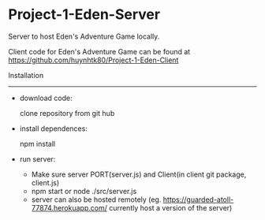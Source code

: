 # Project-1-Eden-Server
Server to host Eden's Adventure Game locally.

Client code for Eden's Adventure Game can be found at https://github.com/huynhtk80/Project-1-Eden-Client 

Installation
____________

- download code:

  clone repository from git hub

- install dependences: 

  npm install

- run server:
  
  - Make sure server PORT(server.js) and Client(in client git package, client.js) 
  - npm start  or node ./src/server.js
  - server can also be hosted remotely (eg. https://guarded-atoll-77874.herokuapp.com/ currently host a version of the server)

